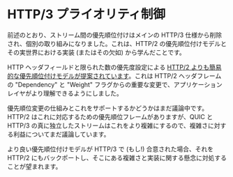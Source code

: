 # HTTP/3 プライオリティ制御

前述のとおり、ストリーム間の優先順位付けはメインの HTTP/3 仕様から削除され、個別の取り組みになりました。これは、HTTP/2 の優先順位付けモデルとその実世界における実装 (またはその欠如) から学んだことです。

HTTP ヘッダフィールドと限られた数の優先度設定による [HTTP/2 よりも簡易的な優先順位付けモデルが提案されています](https://tools.ietf.org/html/draft-ietf-httpbis-priority)。これは HTTP/2 ヘッダフレームの "Dependency" と "Weight" フラグからの重要な変更で、アプリケーションレイヤがより理解できるようにしました。

優先順位変更の仕組みとこれをサポートするかどうかはまだ議論中です。HTTP/2 はこれに対応するための優先順位フレームがありますが、QUIC と HTTP/3 の真に独立したストリームはこれをより複雑にするので、複雑さに対する利益についてまだ議論しています。

より良い優先順位付けモデルが HTTP/3 で (もし!) 合意された場合、それを HTTP/2 にもバックポートし、そこにある複雑さと実装に関する懸念に対処することが望まれます。

